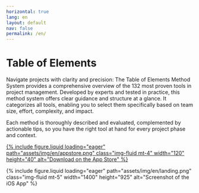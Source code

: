 ```yaml
---
horizontal: true
lang: en
layout: default
nav: false
permalink: /en/
---
```


<div class="header-bar">
  <h1>Table of Elements</h1>
  <div class="container mt-4">
    <div class="row">
      <div class="col">
        <p>Navigate projects with clarity and precision: The Table of Elements Method System provides a comprehensive overview of the 132 most proven tools in project management. Developed by experts and tested in practice, this method system offers clear guidance and structure at a glance. It categorizes all tools, enabling you to select them specifically based on team size, effort, complexity, and impact.</p>
        <p>Each method is thoroughly described and evaluated, complemented by actionable tips, so you have the right tool at hand for every project phase and context.</p>
      </div>
    </div>
  </div>
  <a href="https://apps.apple.com/us/app/pm-elements/id6738084498">
    {% include figure.liquid loading="eager" path="assets/img/en/appstore.png" class="img-fluid mt-4" width="120" height="40" alt="Download on the App Store" %}
  </a>
</div>

{% include figure.liquid loading="eager" path="assets/img/en/landing.png" class="img-fluid mt-5" width="1400" height="925" alt="Screenshot of the iOS App" %}
